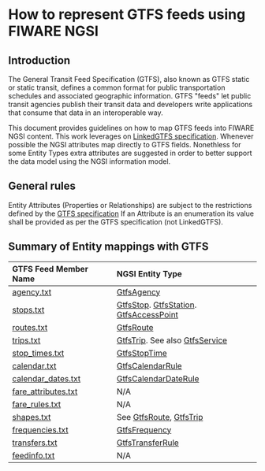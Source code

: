 # How to represent GTFS feeds using FIWARE NGSI

## Introduction

 The General Transit Feed Specification (GTFS), also known as GTFS static or static transit,
 defines a common format for public transportation schedules and associated geographic information.
 GTFS "feeds" let public transit agencies publish their transit data and developers write applications that consume
 that data in an interoperable way.
 
 This document provides guidelines on how to map GTFS feeds into FIWARE NGSI content.
 This work leverages on [LinkedGTFS specification](https://github.com/OpenTransport/linked-gtfs/blob/master/spec.md).
 Whenever possible the NGSI attributes map directly to GTFS fields. Nonethless for some Entity Types extra attributes are suggested in order
 to better support the data model using the NGSI information model. 
 
## General rules
 
 Entity Attributes (Properties or Relationships) are subject to the restrictions defined by the
 [GTFS specification](https://developers.google.com/transit/gtfs/reference/#term-definitions)
 If an Attribute is an enumeration its value shall be provided as per the GTFS specification (not LinkedGTFS). 

## Summary of Entity mappings with GTFS


| GTFS Feed Member Name                                                                           | NGSI Entity Type                                                                                                                    |
|:----------------------------------------------------------------------------------------------- |:------------------------------------------------------------------------------------------------------------------------------------|
| [agency.txt](https://developers.google.com/transit/gtfs/reference/#agencytxt)                   |   [GtfsAgency](../GtfsAgency/doc/spec.md)                                                                                           |
| [stops.txt](https://developers.google.com/transit/gtfs/reference/#stopstxt)                     |   [GtfsStop](../GtfsStop/doc/spec.md). [GtfsStation](../GtfsStation/doc/spec.md). [GtfsAccessPoint](../GtfsAccessPoint/doc/spec.md) |
| [routes.txt](https://developers.google.com/transit/gtfs/reference/#routestxt)                   |   [GtfsRoute](../GtfsRoute/doc/spec.md)                                                                                             |
| [trips.txt](https://developers.google.com/transit/gtfs/reference/#tripstxt)                     |   [GtfsTrip](../GtfsTrip/doc/spec.md). See also [GtfsService](../GtfsService/doc/spec.md)                                           |
| [stop_times.txt](https://developers.google.com/transit/gtfs/reference/#stop_timestxt)           |   [GtfsStopTime](../GtfsStopTime/doc/spec.md)                                                                                       |
| [calendar.txt](https://developers.google.com/transit/gtfs/reference/#calendartxt)               |   [GtfsCalendarRule](../GtfsCalendarRule/doc/spec.md)                                                                               |
| [calendar_dates.txt](https://developers.google.com/transit/gtfs/reference/#calendar_datestxt)   |   [GtfsCalendarDateRule](../GtfsCalendarDateRule/doc/spec.md)                                                                       |  
| [fare_attributes.txt](https://developers.google.com/transit/gtfs/reference/#fare_attributestxt) |   N/A                                                                                                                               |
| [fare_rules.txt](https://developers.google.com/transit/gtfs/reference/#fare_rulestxt)           |   N/A                                                                                                                               |
| [shapes.txt](https://developers.google.com/transit/gtfs/reference/#shapestxt)                   |   See   [GtfsRoute](../GtfsRoute/doc/spec.md),   [GtfsTrip](../GtfsTrip/doc/spec.md)                                                |
| [frequencies.txt](https://developers.google.com/transit/gtfs/reference/#frequenciestxt)         |   [GtfsFrequency](../GtfsFrequency/doc/spec.md)                                                                                     |
| [transfers.txt](https://developers.google.com/transit/gtfs/reference/#transferstxt)             |   [GtfsTransferRule](../GtfsTransferRule/doc/spec.md)                                                                               |
| [feedinfo.txt](https://developers.google.com/transit/gtfs/reference/#feed_infotxt)              |   N/A                                                                                                                               |

